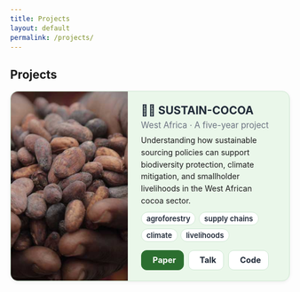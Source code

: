 ```yaml
---
title: Projects
layout: default
permalink: /projects/
---
```


## Projects

<div class="proj-wrap">
  <div class="proj-grid">
    <!-- Project 1 -->
    <article class="proj-card horizontal">
      <div class="proj-media">
        <img src="/assets/sustain-cocoa.jpg" alt="SUSTAIN-COCOA project illustration">
      </div>
      <div class="proj-body">
        <h3 class="proj-title">
        <a href="https://www.sustain-cocoa.earth/" target="_blank" rel="noopener">
        🌱🍫 SUSTAIN-COCOA
        </a>
      </h3>
        <div class="proj-meta">West Africa · A five-year project </div>
        <p class="proj-desc">
          Understanding how sustainable sourcing policies can support biodiversity protection, climate mitigation,
          and smallholder livelihoods in the West African cocoa sector.
        </p>
        <div class="proj-tags">
          <span class="proj-tag">agroforestry</span>
          <span class="proj-tag">supply chains</span>
          <span class="proj-tag">climate</span>
          <span class="proj-tag">livelihoods</span>
        </div>
        <div class="proj-actions">
          <a class="primary" href="https://doi.org/10.1002/sd.3380" target="_blank" rel="noopener">
            <i class="fa-solid fa-book-open"></i> Paper
          </a>
          <a href="https://glp.earth/news-events/events/5th-open-science-meeting-pathways-sustainable-and-just-land-systems/" target="_blank" rel="noopener">
            <i class="fa-solid fa-chalkboard-user"></i> Talk
          </a>
          <a href="https://github.com/priscakmkouakou" target="_blank" rel="noopener">
            <i class="fa-brands fa-github"></i> Code
          </a>
        </div>
      </div>
    </article>

  </div>
</div>

<style>
/* ===== Theme (scoped to projects) ===== */
.proj-wrap{
  --accent:#2b6e2f;      /* dark green */
  --accent-2:#1d5a25;
  --bg-soft:#eaf7ea;     /* light green */
  --border:#cfe7d3;      /* soft green border */
  --text:#1f2937;        /* dark gray */
  --muted:#6b7280;       /* muted gray */
  max-width:1100px; margin:0 auto;
}

/* ===== Grid ===== */
.proj-grid{
  display:grid; grid-template-columns:1fr; gap:1rem; margin:.75rem 0 2rem 0;
}

/* ===== Card ===== */
.proj-card{
  background:var(--bg-soft);
  border:1px solid var(--border);
  border-radius:14px;
  box-shadow:0 2px 6px rgba(0,0,0,.06);
  overflow:hidden;
  display:flex; flex-direction:column;
}

/* Horizontal layout (wide, not long) */
.proj-card.horizontal{ flex-direction:row; align-items:stretch; }
.proj-card.horizontal .proj-media{ flex:0 0 42%; aspect-ratio:auto; max-height:100%; }
.proj-card.horizontal .proj-body{ flex:1; padding:1.2rem 1.5rem; }

/* Media */
.proj-media{
  aspect-ratio:16/9;
  background:#f2f6f2;
  display:flex; align-items:center; justify-content:center;
  color:var(--muted);
}
.proj-media img{ width:100%; height:100%; object-fit:cover; display:block; }

/* Text */
.proj-title{ margin:.1rem 0 .25rem 0; font-size:1.25rem; font-weight:700; line-height:1.3; }
.proj-title a{ color:var(--text); text-decoration:none; border-bottom:1px solid transparent; }
.proj-title a:hover{ border-bottom-color:var(--accent); }
.proj-meta{ color:var(--muted); font-size:.95rem; margin-bottom:.35rem; }
.proj-desc{ margin:.45rem 0 0 0; line-height:1.55; }

/* Tags */
.proj-tags{ margin:.6rem 0 0 0; display:flex; flex-wrap:wrap; gap:.35rem; }
.proj-tag{
  background:#fff; border:1px solid var(--border); color:var(--text);
  padding:.2rem .55rem; border-radius:999px; font-size:.82rem; font-weight:600;
}

/* Actions */
.proj-actions{ margin:.9rem 0 0 0; display:flex; flex-wrap:wrap; gap:.5rem; }
.proj-actions a{
  display:inline-flex; align-items:center; gap:.45rem;
  padding:.5rem .8rem; border-radius:10px; text-decoration:none; font-weight:700; font-size:.92rem;
  border:1px solid var(--border); background:#fff; color:var(--text);
}
.proj-actions a:hover{ border-color:var(--accent); color:var(--accent); }
.proj-actions a.primary{ background:var(--accent); color:#fff; border-color:var(--accent); }
.proj-actions a.primary:hover{ filter:brightness(.95); }

/* Mobile */
@media (max-width:860px){
  .proj-card.horizontal{ flex-direction:column; }
  .proj-card.horizontal .proj-media{ flex-basis:auto; aspect-ratio:16/9; }
  .proj-title{ font-size:1.15rem; }
}
</style>


